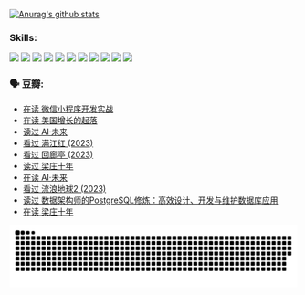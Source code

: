 
[![Anurag's github stats](https://github-readme-stats.vercel.app/api?username=w940853815)](https://github.com/anuraghazra/github-readme-stats)

### Skills:

<code><img height="32" src="https://cdn.jsdelivr.net/npm/simple-icons@v5/icons/python.svg"></code>
<code><img height="32" src="https://cdn.jsdelivr.net/npm/simple-icons@v5/icons/javascript.svg"></code>
<code><img height="32" src="https://cdn.jsdelivr.net/npm/simple-icons@v5/icons/django.svg"></code>
<code><img height="32" src="https://cdn.jsdelivr.net/npm/simple-icons@v5/icons/flask.svg"></code>
<code><img height="32" src="https://cdn.jsdelivr.net/npm/simple-icons@v5/icons/vuetify.svg"></code>
<code><img height="32" src="https://cdn.jsdelivr.net/npm/simple-icons@v5/icons/git.svg"></code>
<code><img height="32" src="https://cdn.jsdelivr.net/npm/simple-icons@v5/icons/docker.svg"></code>
<code><img height="32" src="https://cdn.jsdelivr.net/npm/simple-icons@v5/icons/postgresql.svg"></code>
<code><img height="32" src="https://cdn.jsdelivr.net/npm/simple-icons@v5/icons/elasticsearch.svg"></code>
<code><img height="32" src="https://cdn.jsdelivr.net/npm/simple-icons@v5/icons/macos.svg"></code>
<code><img height="32" src="https://cdn.jsdelivr.net/npm/simple-icons@v5/icons/linux.svg"></code>

### 🗣 豆瓣:

<!-- DOUBAN-ACTIVITIES:START -->
- [在读 微信小程序开发实战](https://www.douban.com/people/136069238/status/4230177692/?_i=83944846)
- [在读 美国增长的起落](https://www.douban.com/people/136069238/status/4220055912/?_i=83944846)
- [读过 AI·未来](https://www.douban.com/people/136069238/status/4220054171/?_i=83944846)
- [看过 满江红‎ (2023)](https://www.douban.com/people/136069238/status/4219146433/?_i=83944846)
- [看过 回廊亭‎ (2023)](https://www.douban.com/people/136069238/status/4215992758/?_i=83944846)
- [读过 梁庄十年](https://www.douban.com/people/136069238/status/4206664969/?_i=83944846)
- [在读 AI·未来](https://www.douban.com/people/136069238/status/4206653520/?_i=83944846)
- [看过 流浪地球2‎ (2023)](https://www.douban.com/people/136069238/status/4199558549/?_i=83944846)
- [读过 数据架构师的PostgreSQL修炼：高效设计、开发与维护数据库应用](https://www.douban.com/people/136069238/status/4199451104/?_i=83944846)
- [在读 梁庄十年](https://www.douban.com/people/136069238/status/4198822794/?_i=83944847)
<!-- DOUBAN-ACTIVITIES:END -->


![Snake animation](https://raw.githubusercontent.com/w940853815/w940853815/output/github-contribution-grid-snake.svg)

<!--
**w940853815/w940853815** is a ✨ _special_ ✨ repository because its `README.md` (this file) appears on your GitHub profile.

Here are some ideas to get you started:

- 🔭 I’m currently working on ...
- 🌱 I’m currently learning ...
- 👯 I’m looking to collaborate on ...
- 🤔 I’m looking for help with ...
- 💬 Ask me about ...
- 📫 How to reach me: ...
- 😄 Pronouns: ...
- ⚡ Fun fact: ...
-->
